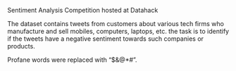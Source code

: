 Sentiment Analysis Competition hosted at Datahack

The dataset contains tweets from customers about various tech firms who manufacture and sell mobiles, computers, 
laptops, etc. the task is to identify if the tweets have a negative sentiment towards such companies or products.

Profane words were replaced with “$&@*#”.

